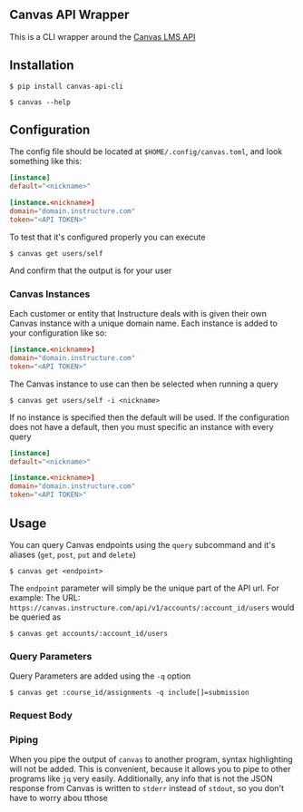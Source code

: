 ## Canvas API Wrapper

This is a CLI wrapper around the [Canvas LMS API](https://canvas.instructure.com/doc/api/index.html)

## Installation

```
$ pip install canvas-api-cli
```

```
$ canvas --help
```

## Configuration
The config file should be located at `$HOME/.config/canvas.toml`, and look something like this:
```toml
[instance]
default="<nickname>"

[instance.<nickname>]
domain="domain.instructure.com"
token="<API TOKEN>"
```

To test that it's configured properly you can execute

```
$ canvas get users/self
```

And confirm that the output is for your user

### Canvas Instances
Each customer or entity that Instructure deals with is given their own Canvas instance with a unique domain name. Each instance is added to your configuration like so:
```toml
[instance.<nickname>]
domain="domain.instructure.com"
token="<API TOKEN>"
```

The Canvas instance to use can then be selected when running a query
```
$ canvas get users/self -i <nickname>
```

If no instance is specified then the default will be used. If the configuration does not have a default, then you must specific an instance with every query
```toml
[instance]
default="<nickname>"

[instance.<nickname>]
domain="domain.instructure.com"
token="<API TOKEN>"
```

## Usage
You can query Canvas endpoints using the `query` subcommand and it's aliases (`get`, `post`, `put` and `delete`)

```
$ canvas get <endpoint>
```

The `endpoint` parameter will simply be the unique part of the API url.
For example: The URL: `https://canvas.instructure.com/api/v1/accounts/:account_id/users` would be queried as
```
$ canvas get accounts/:account_id/users
```
### Query Parameters
Query Parameters are added using the `-q` option

```
$ canvas get :course_id/assignments -q include[]=submission
```


### Request Body

### Piping
When you pipe the output of `canvas` to another program, syntax highlighting will not be added. This is convenient, because it allows you to pipe to other programs like `jq` very easily.
Additionally, any info that is not the JSON response from Canvas is written to `stderr` instead of `stdout`, so you don't have to worry abou tthose